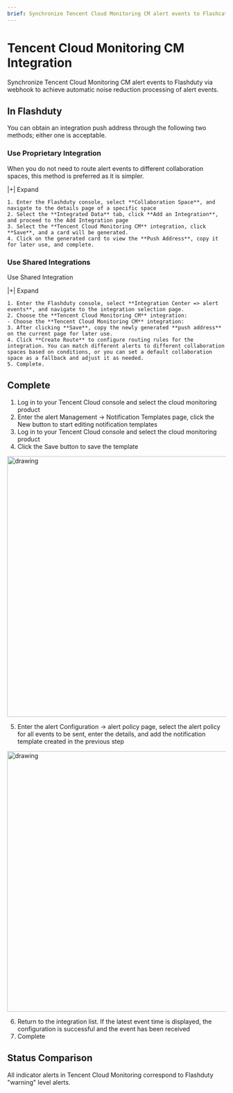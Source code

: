 ```yaml
---
brief: Synchronize Tencent Cloud Monitoring CM alert events to Flashcat via webhook to achieve automatic noise reduction processing of alert events
---
```


# Tencent Cloud Monitoring CM Integration

Synchronize Tencent Cloud Monitoring CM alert events to Flashduty via webhook to achieve automatic noise reduction processing of alert events.

## In Flashduty
You can obtain an integration push address through the following two methods; either one is acceptable.

### Use Proprietary Integration

When you do not need to route alert events to different collaboration spaces, this method is preferred as it is simpler.

|+| Expand

    1. Enter the Flashduty console, select **Collaboration Space**, and navigate to the details page of a specific space
    2. Select the **Integrated Data** tab, click **Add an Integration**, and proceed to the Add Integration page
    3. Select the **Tencent Cloud Monitoring CM** integration, click **Save**, and a card will be generated.
    4. Click on the generated card to view the **Push Address**, copy it for later use, and complete.

### Use Shared Integrations

Use Shared Integration

|+| Expand

    1. Enter the Flashduty console, select **Integration Center => alert events**, and navigate to the integration selection page.
    2. Choose the **Tencent Cloud Monitoring CM** integration:
    - Choose the **Tencent Cloud Monitoring CM** integration:
    3. After clicking **Save**, copy the newly generated **push address** on the current page for later use.
    4. Click **Create Route** to configure routing rules for the integration. You can match different alerts to different collaboration spaces based on conditions, or you can set a default collaboration space as a fallback and adjust it as needed.
    5. Complete.

## Complete

1. Log in to your Tencent Cloud console and select the cloud monitoring product
2. Enter the alert Management -> Notification Templates page, click the New button to start editing notification templates
3. Log in to your Tencent Cloud console and select the cloud monitoring product
4. Click the Save button to save the template

<img alt="drawing" width="600" src="https://fcdoc.github.io/img/zh/flashduty/mixin/alert_integration/tencent_cm/1.avif" />

5. Enter the alert Configuration -> alert policy page, select the alert policy for all events to be sent, enter the details, and add the notification template created in the previous step

<img alt="drawing" width="600" src="https://fcdoc.github.io/img/zh/flashduty/mixin/alert_integration/tencent_cm/2.avif" />

6. Return to the integration list. If the latest event time is displayed, the configuration is successful and the event has been received
7. Complete

## Status Comparison

All indicator alerts in Tencent Cloud Monitoring correspond to Flashduty "warning" level alerts.